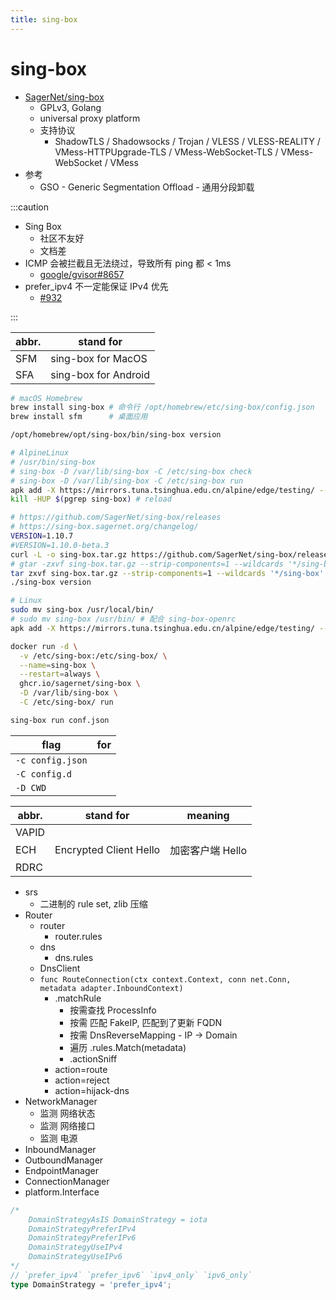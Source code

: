 ```yaml
---
title: sing-box
---
```


# sing-box

- [SagerNet/sing-box](https://github.com/SagerNet/sing-box)
  - GPLv3, Golang
  - universal proxy platform
  - 支持协议
    - ShadowTLS / Shadowsocks / Trojan / VLESS / VLESS-REALITY / VMess-HTTPUpgrade-TLS / VMess-WebSocket-TLS / VMess-WebSocket / VMess
- 参考
  - GSO - Generic Segmentation Offload - 通用分段卸载

:::caution

- Sing Box
  - 社区不友好
  - 文档差
- ICMP 会被拦截且无法绕过，导致所有 ping 都 < 1ms
  - [google/gvisor#8657](https://github.com/google/gvisor/issues/8657)
- prefer_ipv4 不一定能保证 IPv4 优先
  - [#932](https://github.com/SagerNet/sing-box/issues/932#issuecomment-1738723839)

:::

| abbr. | stand for            |
| ----- | -------------------- |
| SFM   | sing-box for MacOS   |
| SFA   | sing-box for Android |

```bash
# macOS Homebrew
brew install sing-box # 命令行 /opt/homebrew/etc/sing-box/config.json
brew install sfm      # 桌面应用

/opt/homebrew/opt/sing-box/bin/sing-box version

# AlpineLinux
# /usr/bin/sing-box
# sing-box -D /var/lib/sing-box -C /etc/sing-box check
# sing-box -D /var/lib/sing-box -C /etc/sing-box run
apk add -X https://mirrors.tuna.tsinghua.edu.cn/alpine/edge/testing/ --no-cache sing-box
kill -HUP $(pgrep sing-box) # reload

# https://github.com/SagerNet/sing-box/releases
# https://sing-box.sagernet.org/changelog/
VERSION=1.10.7
#VERSION=1.10.0-beta.3
curl -L -o sing-box.tar.gz https://github.com/SagerNet/sing-box/releases/download/v${VERSION}/sing-box-${VERSION}-$(uname -s | tr '[:upper:]' '[:lower:]')-$(uname -m | sed 's/x86_64/amd64/').tar.gz
# gtar -zxvf sing-box.tar.gz --strip-components=1 --wildcards '*/sing-box'
tar zxvf sing-box.tar.gz --strip-components=1 --wildcards '*/sing-box'
./sing-box version

# Linux
sudo mv sing-box /usr/local/bin/
# sudo mv sing-box /usr/bin/ # 配合 sing-box-openrc
apk add -X https://mirrors.tuna.tsinghua.edu.cn/alpine/edge/testing/ --no-cache sing-box

docker run -d \
  -v /etc/sing-box:/etc/sing-box/ \
  --name=sing-box \
  --restart=always \
  ghcr.io/sagernet/sing-box \
  -D /var/lib/sing-box \
  -C /etc/sing-box/ run

sing-box run conf.json
```

| flag             | for |
| ---------------- | --- |
| `-c config.json` |
| `-C config.d`    |
| `-D CWD`         |

| abbr. | stand for              | meaning          |
| ----- | ---------------------- | ---------------- |
| VAPID |                        |                  |
| ECH   | Encrypted Client Hello | 加密客户端 Hello |
| RDRC  |

- srs
  - 二进制的 rule set, zlib 压缩
- Router
  - router
    - router.rules
  - dns
    - dns.rules
  - DnsClient
  - `func RouteConnection(ctx context.Context, conn net.Conn, metadata adapter.InboundContext)`
    - .matchRule
      - 按需查找 ProcessInfo
      - 按需 匹配 FakeIP, 匹配到了更新 FQDN
      - 按需 DnsReverseMapping - IP -> Domain
      - 遍历 .rules.Match(metadata)
      - .actionSniff
    - action=route
    - action=reject
    - action=hijack-dns
- NetworkManager
  - 监测 网络状态
  - 监测 网络接口
  - 监测 电源
- InboundManager
- OutboundManager
- EndpointManager
- ConnectionManager
- platform.Interface

```ts
/*
	DomainStrategyAsIS DomainStrategy = iota
	DomainStrategyPreferIPv4
	DomainStrategyPreferIPv6
	DomainStrategyUseIPv4
	DomainStrategyUseIPv6
*/
// `prefer_ipv4` `prefer_ipv6` `ipv4_only` `ipv6_only`
type DomainStrategy = 'prefer_ipv4';
```
